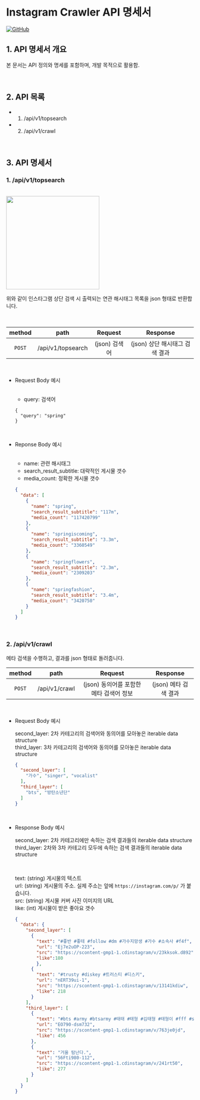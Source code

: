 # Instagram Crawler API 명세서

[![GitHub](https://img.shields.io/badge/-GitHub-181717?logo=GitHub)](https://github.com/joshua-dev/instacrawler)

## 1. API 명세서 개요

  본 문서는 API 정의와 명세를 포함하며, 개발 목적으로 활용함.

<br />

## 2. API 목록

  - 1. /api/v1/topsearch
  - 2. /api/v1/crawl

<br />

## 3. API 명세서

### 1. /api/v1/topsearch
  
  <br>
  
  <img width="250" src="https://user-images.githubusercontent.com/62831866/78666393-44de1a00-7912-11ea-948b-fb77e5833ca8.jpeg">

  위와 같이 인스타그램 상단 검색 시 출력되는 연관 해시태그 목록을 json 형태로 반환합니다.

  <br>

  | method |       path        |  Request   |       Response       |
  | :----: | :---------------: | :--------: | :------------------: |
  | `POST` | /api/v1/topsearch | (json) 검색어 | (json) 상단 해시태그 검색 결과 |

  <br>

  - Request Body 예시

    <br>

    - query: 검색어
  
    ```
    {
      "query": "spring"
    }
    ```

  <br>

  - Reponse Body 예시

    <br>

    - name: 관련 해시태그
    - search_result_subtitle: 대략적인 게시물 갯수
    - media_count: 정확한 게시물 갯수
  
    ```json
    {
      "data": [
        {
          "name": "spring",
          "search_result_subtitle": "117m",
          "media_count": "117420799"
        },
        {
          "name": "springiscoming",
          "search_result_subtitle": "3.3m",
          "media_count": "3360549"
        },
        {
          "name": "springflowers",
          "search_result_subtitle": "2.3m",
          "media_count": "2309203"
        },
        {
          "name": "springfashion",
          "search_result_subtitle": "3.4m",
          "media_count": "3420750"
        }
      ]
    }      
    ```

<br>

### 2. /api/v1/crawl

  메타 검색을 수행하고, 결과를 json 형태로 돌려줍니다.

  | method |     path      |          Request          |    Response     |
  | :----: | :-----------: | :-----------------------: | :-------------: |
  | `POST` | /api/v1/crawl | (json) 동의어를 포함한 메타 검색어 정보 | (json) 메타 검색 결과 |

  <br>

  - Request Body 예시
    <br>

    second_layer: 2차 카테고리의 검색어와 동의어를 모아놓은 iterable data structure
    <br>
    third_layer: 3차 카테고리의 검색어와 동의어를 모아놓은 iterable data structure
  
    ```json
    {
      "second_layer": [
        "가수", "singer", "vocalist"
      ],
      "third_layer": [
        "bts", "방탄소년단"
      ]
    }
    ```


  <br>
  
  - Response Body 예시
    <br>

    second_layer: 2차 카테고리에만 속하는 검색 결과들의 iterable data structure
    <br>
    third_layer: 2차와 3차 카테고리 모두에 속하는 검색 결과들의 iterable data structure
    
    <br>
    
    text: (string) 게시물의 텍스트
    <br>
    url: (string) 게시물의 주소. 실제 주소는 앞에 `https://instagram.com/p/` 가 붙습니다.
    <br>
    src: (string) 게시물 커버 사진 이미지의 URL
    <br>
    like: (int) 게시물이 받은 좋아요 갯수

    ```json
    {
      "data": {
        "second_layer": [
          {
            "text": "#좋반 #좋테 #follow #dm #가수지망생 #가수 #소속사 #f4f",
            "url": "Ej7e2uOP-223",
            "src": "https://scontent-gmp1-1.cdinstagram/v/23kksok.d892",
            "like":180
            },
          {
            "text": "#trusty #diskey #트러스티 #디스키",
            "url": "nERT39ui-1",
            "src": "https://scontent-gmp1-1.cdinstagram/v/13141kdiw",
            "like": 218
          }
        ],
        "third_layer": [
          {
            "text": "#bts #army #btsarmy #태태 #태형 #김태형 #태형이 #fff #sure #f4f",
            "url": "EO790-dsm732",
            "src": "https://scontent-gmp1-1.cdinstagram/v/763je0jd",
            "like": 456
          },
          {
            "text": "거울 탐난다.",
            "url": "56Fti980-112",
            "src": "https://scontent-gmp1-1.cdinstagram/v/241rt50",
            "like": 277
          }
        ]
      }
    }
    ```
